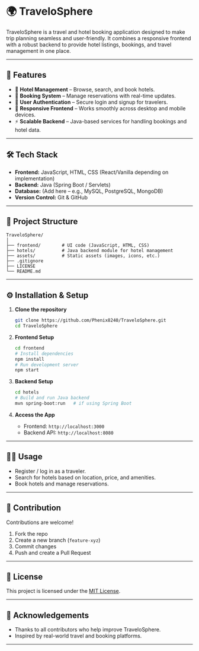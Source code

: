 # 🌍 TraveloSphere

TraveloSphere is a travel and hotel booking application designed to make trip planning seamless and user-friendly. It combines a responsive frontend with a robust backend to provide hotel listings, bookings, and travel management in one place.

---

## 🚀 Features

* 🏨 **Hotel Management** – Browse, search, and book hotels.
* 📅 **Booking System** – Manage reservations with real-time updates.
* 🔐 **User Authentication** – Secure login and signup for travelers.
* 📱 **Responsive Frontend** – Works smoothly across desktop and mobile devices.
* ⚡ **Scalable Backend** – Java-based services for handling bookings and hotel data.

---

## 🛠️ Tech Stack

* **Frontend:** JavaScript, HTML, CSS (React/Vanilla depending on implementation)
* **Backend:** Java (Spring Boot / Servlets)
* **Database:** (Add here – e.g., MySQL, PostgreSQL, MongoDB)
* **Version Control:** Git & GitHub

---

## 📂 Project Structure

```
TraveloSphere/
│
├── frontend/        # UI code (JavaScript, HTML, CSS)
├── hotels/          # Java backend module for hotel management
├── assets/          # Static assets (images, icons, etc.)
├── .gitignore
├── LICENSE
└── README.md
```

---

## ⚙️ Installation & Setup

1. **Clone the repository**

   ```bash
   git clone https://github.com/Phenix8240/TraveloSphere.git
   cd TraveloSphere
   ```

2. **Frontend Setup**

   ```bash
   cd frontend
   # Install dependencies
   npm install
   # Run development server
   npm start
   ```

3. **Backend Setup**

   ```bash
   cd hotels
   # Build and run Java backend
   mvn spring-boot:run   # if using Spring Boot
   ```

4. **Access the App**

   * Frontend: `http://localhost:3000`
   * Backend API: `http://localhost:8080`

---

## 🧑‍💻 Usage

* Register / log in as a traveler.
* Search for hotels based on location, price, and amenities.
* Book hotels and manage reservations.

---

## 🤝 Contribution

Contributions are welcome!

1. Fork the repo
2. Create a new branch (`feature-xyz`)
3. Commit changes
4. Push and create a Pull Request

---

## 📜 License

This project is licensed under the [MIT License](LICENSE).

---

## 🙌 Acknowledgements

* Thanks to all contributors who help improve TraveloSphere.
* Inspired by real-world travel and booking platforms.

---
